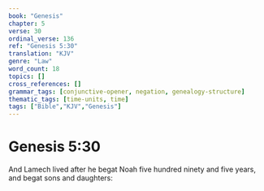 ```yaml
---
book: "Genesis"
chapter: 5
verse: 30
ordinal_verse: 136
ref: "Genesis 5:30"
translation: "KJV"
genre: "Law"
word_count: 18
topics: []
cross_references: []
grammar_tags: [conjunctive-opener, negation, genealogy-structure]
thematic_tags: [time-units, time]
tags: ["Bible","KJV","Genesis"]
---
```


# Genesis 5:30

And Lamech lived after he begat Noah five hundred ninety and five years, and begat sons and daughters:
